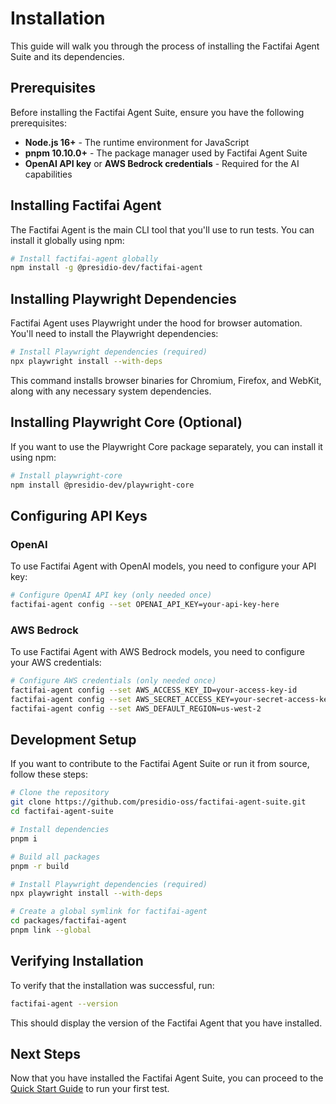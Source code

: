 # Installation

This guide will walk you through the process of installing the Factifai Agent Suite and its dependencies.

## Prerequisites

Before installing the Factifai Agent Suite, ensure you have the following prerequisites:

- **Node.js 16+** - The runtime environment for JavaScript
- **pnpm 10.10.0+** - The package manager used by Factifai Agent Suite
- **OpenAI API key** or **AWS Bedrock credentials** - Required for the AI capabilities

## Installing Factifai Agent

The Factifai Agent is the main CLI tool that you'll use to run tests. You can install it globally using npm:

```bash
# Install factifai-agent globally
npm install -g @presidio-dev/factifai-agent
```

## Installing Playwright Dependencies

Factifai Agent uses Playwright under the hood for browser automation. You'll need to install the Playwright dependencies:

```bash
# Install Playwright dependencies (required)
npx playwright install --with-deps
```

This command installs browser binaries for Chromium, Firefox, and WebKit, along with any necessary system dependencies.

## Installing Playwright Core (Optional)

If you want to use the Playwright Core package separately, you can install it using npm:

```bash
# Install playwright-core
npm install @presidio-dev/playwright-core
```

## Configuring API Keys

### OpenAI

To use Factifai Agent with OpenAI models, you need to configure your API key:

```bash
# Configure OpenAI API key (only needed once)
factifai-agent config --set OPENAI_API_KEY=your-api-key-here
```

### AWS Bedrock

To use Factifai Agent with AWS Bedrock models, you need to configure your AWS credentials:

```bash
# Configure AWS credentials (only needed once)
factifai-agent config --set AWS_ACCESS_KEY_ID=your-access-key-id
factifai-agent config --set AWS_SECRET_ACCESS_KEY=your-secret-access-key
factifai-agent config --set AWS_DEFAULT_REGION=us-west-2
```

## Development Setup

If you want to contribute to the Factifai Agent Suite or run it from source, follow these steps:

```bash
# Clone the repository
git clone https://github.com/presidio-oss/factifai-agent-suite.git
cd factifai-agent-suite

# Install dependencies
pnpm i

# Build all packages
pnpm -r build

# Install Playwright dependencies (required)
npx playwright install --with-deps

# Create a global symlink for factifai-agent
cd packages/factifai-agent
pnpm link --global
```

## Verifying Installation

To verify that the installation was successful, run:

```bash
factifai-agent --version
```

This should display the version of the Factifai Agent that you have installed.

## Next Steps

Now that you have installed the Factifai Agent Suite, you can proceed to the [Quick Start Guide](/getting-started/quick-start) to run your first test.

